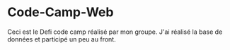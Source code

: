# Code-Camp-Web
Ceci est le Defi code camp réalisé par mon groupe. J'ai réalisé la base de données et participé un peu au front.
